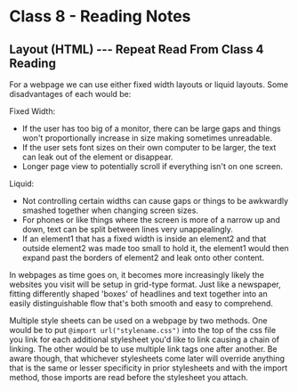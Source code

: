 # Class 8 - Reading Notes

## Layout (HTML) --- Repeat Read From Class 4 Reading

 For a webpage we can use either fixed width layouts or liquid layouts. Some disadvantages of each would be: 

 Fixed Width:
  - If the user has too big of a monitor, there can be large gaps and things won't proportionally increase in size making sometimes unreadable.
  - If the user sets font sizes on their own computer to be larger, the text can leak out of the element or disappear.
  - Longer page view to potentially scroll if everything isn't on one screen.

  Liquid:
  - Not controlling certain widths can cause gaps or things to be awkwardly smashed together when changing screen sizes.
  - For phones or like things where the screen is more of a narrow up and down, text can be split between lines very unappealingly.
  - If an element1 that has a fixed width is inside an element2 and that outside element2 was made too small to hold it, the element1 would then expand past the borders of element2 and leak onto other content.

  In webpages as time goes on, it becomes more increasingly likely the websites you visit will be setup in grid-type format. Just like a newspaper, fitting differently shaped 'boxes' of headlines and text together into an easily distinguishable flow that's both smooth and easy to comprehend.

  Multiple style sheets can be used on a webpage by two methods. One would be to put `@import url("stylename.css")` into the top of the css file you link for each additional stylesheet you'd like to link causing a chain of linking. The other would be to use multiple link tags one after another. Be aware though, that whichever stylesheets come later will override anything that is the same or lesser specificity in prior stylesheets and with the import method, those imports are read before the stylesheet you attach.


